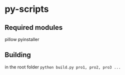 # py-scripts

## Required modules
pillow
pyinstaller

## Building 
in the root folder `python build.py pro1, pro2, pro3 ...`
